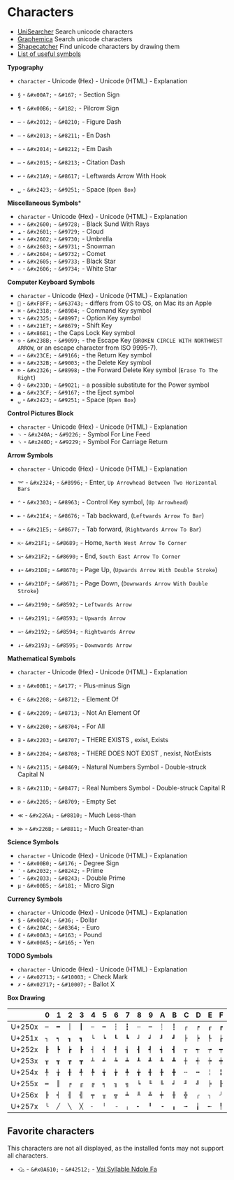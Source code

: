 # Characters #

- [UniSearcher](http://www.isthisthingon.org/unicode/index.php) Search unicode characters
- [Graphemica](http://graphemica.com/) Search unicode characters
- [Shapecatcher](http://shapecatcher.com/) Find unicode characters by drawing them
- [List of useful symbols](http://en.wikibooks.org/wiki/Unicode/List_of_useful_symbols)

**Typography**

- `character` - Unicode (Hex) - Unicode (HTML) - Explanation
- `§` - `&#x00A7;` - `&#167;` - Section Sign
- `¶` - `&#x00B6;` - `&#182;` - Pilcrow Sign

- `‒` - `&#x2012;` - `&#8210;` - Figure Dash
- `–` - `&#x2013;` - `&#8211;` - En Dash
- `—` - `&#x2014;` - `&#8212;` - Em Dash
- `―` - `&#x2015;` - `&#8213;` - Citation Dash

- `↩` - `&#x21A9;` - `&#8617;` - Leftwards Arrow With Hook
- `␣` - `&#x2423;` - `&#9251;` - Space (`Open Box`)

**Miscellaneous Symbols***

- `character` - Unicode (Hex) - Unicode (HTML) - Explanation
- `☀` - `&#x2600;` - `&#9728;` - Black Sund With Rays
- `☁` - `&#x2601;` - `&#9729;` - Cloud
- `☂` - `&#x2602;` - `&#9730;` - Umbrella
- `☃` - `&#x2603;` - `&#9731;` - Snowman
- `☄` - `&#x2604;` - `&#9732;` - Comet
- `★` - `&#x2605;` - `&#9733;` - Black Star
- `☆` - `&#x2606;` - `&#9734;` - White Star

**Computer Keyboard Symbols**

- `character` - Unicode (Hex) - Unicode (HTML) - Explanation
- `` - `&#xF8FF;` - `&#63743;` - differs from OS to OS, on Mac its an Apple
- `⌘` - `&#x2318;` - `&#8984;` - Command Key symbol
- `⌥` - `&#x2325;` - `&#8997;` - Option Key symbol
- `⇧` - `&#x21E7;` - `&#8679;` - Shift Key
- `⇪` - `&#x8681;` - the Caps Lock Key symbol
- `⎋` - `&#x238B;` - `&#9099;` - the Escape Key (`BROKEN CIRCLE WITH NORTHWEST ARROW`, or an escape character from ISO 9995-7).
- `⏎` - `&#x23CE;` - `&#9166;` - the Return Key symbol
- `⌫` - `&#x232B;` - `&#9003;` - the Delete Key symbol
- `⌦` - `&#x2326;` - `&#8998;` - the Forward Delete Key symbol (`Erase To The Right`)
- `⌽` - `&#x233D;` - `&#9021;` - a possible substitute for the Power symbol
- `⏏` - `&#x23CF;` - `&#9167;` - the Eject symbol
- `␣` - `&#x2423;` - `&#9251;` - Space (`Open Box`)

**Control Pictures Block**

- `character` - Unicode (Hex) - Unicode (HTML) - Explanation
- `␊` - `&#x240A;` - `&#9226;` - Symbol For Line Feed
- `␍` - `&#x240D;` - `&#9229;` - Symbol For Carriage Return

**Arrow Symbols**

- `character` - Unicode (Hex) - Unicode (HTML) - Explanation
- `⌤` - `&#x2324;` - `&#8996;` - Enter, `Up Arrowhead Between Two Horizontal Bars`
- `⌃` - `&#x2303;` - `&#8963;` - Control Key symbol, (`Up Arrowhead`)
- `⇤` - `&#x21E4;` - `&#8676;` - Tab backward, (`Leftwards Arrow To Bar`)
- `⇥` - `&#x21E5;` - `&#8677;` - Tab forward, (`Rightwards Arrow To Bar`)
- `⇱`- `&#x21F1;` - `&#8689;` - Home, `North West Arrow To Corner`
- `⇲`- `&#x21F2;` - `&#8690;` - End, `South East Arrow To Corner`
- `⇞`- `&#x21DE;` - `&#8670;` - Page Up, (`Upwards Arrow With Double Stroke`)
- `⇟`- `&#x21DF;` - `&#8671;` - Page Down,  (`Downwards Arrow With Double Stroke`)

- `←`- `&#x2190;` - `&#8592;` - `Leftwards Arrow`
- `↑`- `&#x2191;` - `&#8593;` - `Upwards Arrow`
- `→`- `&#x2192;` - `&#8594;` - `Rightwards Arrow`
- `↓`- `&#x2193;` - `&#8595;` - `Downwards Arrow`

**Mathematical Symbols**

- `character` - Unicode (Hex) - Unicode (HTML) - Explanation
- `±` - `&#x00B1;` - `&#177;` - Plus-minus Sign
- `∈` - `&#x2208;` - `&#8712;` - Element Of
- `∉` - `&#x2209;` - `&#8713;` - Not An Element Of
- `∀` - `&#x2200;` - `&#8704;` - For All
- `∃` - `&#x2203;` - `&#8707;` - THERE EXISTS , exist, Exists
- `∄` - `&#x2204;` - `&#8708;` - THERE DOES NOT EXIST , nexist, NotExists
- `ℕ` - `&#x2115;` - `&#8469;` - Natural Numbers Symbol - Double-struck Capital N
- `ℝ` - `&#x211D;` - `&#8477;` - Real Numbers Symbol - Double-struck Capital R
- `∅` - `&#x2205;` - `&#8709;` - Empty Set

- `≪` - `&#x226A;` - `&#8810;` - Much Less-than
- `≫` - `&#x226B;` - `&#8811;` - Much Greater-than


**Science Symbols**

- `character` - Unicode (Hex) - Unicode (HTML) - Explanation
- `°` - `&#x00B0;` - `&#176;` - Degree Sign
- `′` - `&#x2032;` - `&#8242;` - Prime
- `″` - `&#x2033;` - `&#8243;` - Double Prime
- `µ` - `&#x00B5;` - `&#181;` - Micro Sign

**Currency Symbols**

- `character` - Unicode (Hex) - Unicode (HTML) - Explanation
- `$` - `&#x0024;` - `&#36;` - Dollar
- `€` - `&#x20AC;` - `&#8364;` - Euro
- `£` - `&#x00A3;` - `&#163;` - Pound
- `¥` - `&#x00A5;` - `&#165;` - Yen

**TODO Symbols**

- `character` - Unicode (Hex) - Unicode (HTML) - Explanation
- `✓` - `&#x02713;` - `&#10003;` - Check Mark
- `✗` - `&#x02717;` - `&#10007;` - Ballot X

**Box Drawing**

|        | 0 | 1 | 2 | 3 | 4 | 5 | 6 | 7 | 8 | 9 | A | B | C | D | E | F |
|--------|---|---|---|---|---|---|---|---|---|---|---|---|---|---|---|---|
| U+250x |`─`|`━`|`│`|`┃`|`┄`|`┅`|`┆`|`┇`|`┈`|`┉`|`┊`|`┋`|`┌`|`┍`|`┎`|`┏`|
| U+251x |`┐`|`┑`|`┒`|`┓`|`└`|`┕`|`┖`|`┗`|`┘`|`┙`|`┚`|`┛`|`├`|`┝`|`┞`|`┟`|
| U+252x |`┠`|`┡`|`┢`|`┣`|`┤`|`┥`|`┦`|`┧`|`┨`|`┩`|`┪`|`┫`|`┬`|`┭`|`┮`|`┯`|
| U+253x |`┰`|`┱`|`┲`|`┳`|`┴`|`┵`|`┶`|`┷`|`┸`|`┹`|`┺`|`┻`|`┼`|`┽`|`┾`|`┿`|
| U+254x |`╀`|`╁`|`╂`|`╃`|`╄`|`╅`|`╆`|`╇`|`╈`|`╉`|`╊`|`╋`|`╌`|`╍`|`╎`|`╏`|
| U+255x |`═`|`║`|`╒`|`╓`|`╔`|`╕`|`╖`|`╗`|`╘`|`╙`|`╚`|`╛`|`╜`|`╝`|`╞`|`╟`|
| U+256x |`╠`|`╡`|`╢`|`╣`|`╤`|`╥`|`╦`|`╧`|`╨`|`╩`|`╪`|`╫`|`╬`|`╭`|`╮`|`╯`|
| U+257x |`╰`|`╱`|`╲`|`╳`|`╴`|`╵`|`╶`|`╷`|`╸`|`╹`|`╺`|`╻`|`╼`|`╽`|`╾`|`╿`|

## Favorite characters ##

This characters are not all displayed, as the installed fonts may not support all characters.

- `ꘐ` - `&#x0A610;` - `&#42512;` - [Vai Syllable Ndole Fa](http://shapecatcher.com/unicode/info/42512)